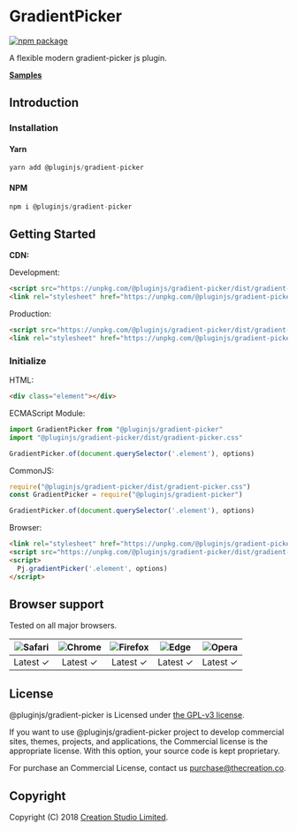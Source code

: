 # GradientPicker

[![npm package](https://img.shields.io/npm/v/@pluginjs/gradient-picker.svg)](https://www.npmjs.com/package/@pluginjs/gradient-picker)

A flexible modern gradient-picker js plugin.

**[Samples](https://codesandbox.io/s/github/pluginjs/pluginjs/tree/master/modules/gradientPicker/samples)**

## Introduction

### Installation

#### Yarn

```javascript
yarn add @pluginjs/gradient-picker
```

#### NPM

```javascript
npm i @pluginjs/gradient-picker
```

## Getting Started

**CDN:**

Development:

```html
<script src="https://unpkg.com/@pluginjs/gradient-picker/dist/gradient-picker.js"></script>
<link rel="stylesheet" href="https://unpkg.com/@pluginjs/gradient-picker/dist/gradient-picker.css">
```

Production:

```html
<script src="https://unpkg.com/@pluginjs/gradient-picker/dist/gradient-picker.min.js"></script>
<link rel="stylesheet" href="https://unpkg.com/@pluginjs/gradient-picker/dist/gradient-picker.min.css">
```

### Initialize

HTML:

```html
<div class="element"></div>
```

ECMAScript Module:

```javascript
import GradientPicker from "@pluginjs/gradient-picker"
import "@pluginjs/gradient-picker/dist/gradient-picker.css"

GradientPicker.of(document.querySelector('.element'), options)
```

CommonJS:

```javascript
require("@pluginjs/gradient-picker/dist/gradient-picker.css")
const GradientPicker = require("@pluginjs/gradient-picker")

GradientPicker.of(document.querySelector('.element'), options)
```

Browser:

```html
<link rel="stylesheet" href="https://unpkg.com/@pluginjs/gradient-picker/dist/gradient-picker.css">
<script src="https://unpkg.com/@pluginjs/gradient-picker/dist/gradient-picker.js"></script>
<script>
  Pj.gradientPicker('.element', options)
</script>
```

## Browser support

Tested on all major browsers.

| <img src="https://raw.githubusercontent.com/alrra/browser-logos/master/src/safari/safari_32x32.png" alt="Safari"> | <img src="https://raw.githubusercontent.com/alrra/browser-logos/master/src/chrome/chrome_32x32.png" alt="Chrome"> | <img src="https://raw.githubusercontent.com/alrra/browser-logos/master/src/firefox/firefox_32x32.png" alt="Firefox"> | <img src="https://raw.githubusercontent.com/alrra/browser-logos/master/src/edge/edge_32x32.png" alt="Edge"> | <img src="https://raw.githubusercontent.com/alrra/browser-logos/master/src/opera/opera_32x32.png" alt="Opera"> |
|:--:|:--:|:--:|:--:|:--:|
| Latest ✓ | Latest ✓ | Latest ✓ | Latest ✓ | Latest ✓ |

## License

@pluginjs/gradient-picker is Licensed under [the GPL-v3 license](LICENSE).

If you want to use @pluginjs/gradient-picker project to develop commercial sites, themes, projects, and applications, the Commercial license is the appropriate license. With this option, your source code is kept proprietary.

For purchase an Commercial License, contact us purchase@thecreation.co.

## Copyright

Copyright (C) 2018 [Creation Studio Limited](creationstudio.com).